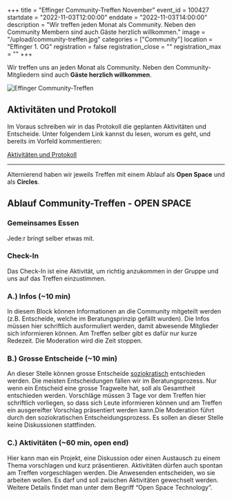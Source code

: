 +++
title = "Effinger Community-Treffen November"
event_id = 100427
startdate = "2022-11-03T12:00:00"
enddate = "2022-11-03T14:00:00"
description = "Wir treffen jeden Monat als Community. Neben den Community Membern sind auch Gäste herzlich willkommen."
image = "/upload/community-treffen.jpg"
categories = ["Community"]
location = "Effinger 1. OG"
registration = false
registration_close = ""
registration_max = ""
+++

Wir treffen uns an jeden Monat als Community. Neben den Community-Mitgliedern sind auch **Gäste herzlich willkommen**.

![Effinger Community-Treffen](/upload/community-treffen.jpg)

## Aktivitäten und Protokoll

Im Voraus schreiben wir in das Protokoll die geplanten Aktivitäten und Entscheide. Unter folgendem Link kannst du lesen, worum es geht, und bereits im Vorfeld kommentieren:

<a href="https://docs.google.com/document/d/1tnjvLx6KTaGHeoRp_aTRyiqnAKthp9gc63-c-JvSGi4" target="_blank" class="btn btn-mod btn-border btn-round btn-medium">Aktivitäten und Protokoll</a>

- - -

Alternierend haben wir jeweils Treffen mit einem Ablauf als **Open Space** und als **Circles**.

## Ablauf Community-Treffen - OPEN SPACE

### Gemeinsames Essen

Jede:r bringt selber etwas mit.

### Check-In

Das Check-In ist eine Aktivität, um richtig anzukommen in der Gruppe und uns auf das Treffen einzustimmen.

### A.) Infos (~10 min)

In diesem Block können Informationen an die Community mitgeteilt werden (z.B. Entscheide, welche im Beratungsprinzip gefällt wurden). Die Infos müssen hier schriftlich ausformuliert werden, damit abwesende Mitglieder sich informieren können. Am Treffen selber gibt es dafür nur kurze Redezeit. Die Moderation wird die Zeit stoppen.

### B.) Grosse Entscheide (~10 min)

An dieser Stelle können grosse Entscheide [soziokratisch](/organisation/soziokratie/) entschieden werden. Die meisten Entscheidungen fällen wir im Beratungsprozess. Nur wenn ein Entscheid eine grosse Tragweite hat, soll als Gesamtheit entschieden werden. Vorschläge müssen 3 Tage vor dem Treffen hier schriftlich vorliegen, so dass sich Leute informieren können und am Treffen ein ausgereifter Vorschlag präsentiert werden kann.Die Moderation führt durch den soziokratischen Entscheidungsprozess. Es sollen an dieser Stelle keine Diskussionen stattfinden.

### C.) Aktivitäten (~60 min, open end)

Hier kann man ein Projekt, eine Diskussion oder einen Austausch zu einem Thema vorschlagen und kurz präsentieren. 
Aktivitäten dürfen auch spontan am Treffen vorgeschlagen werden. Die Anwesenden entscheiden, wo sie arbeiten wollen. 
Es darf und soll zwischen Aktivitäten gewechselt werden. Weitere Details findet man unter dem Begriff “Open Space Technology”.
